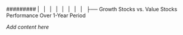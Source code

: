 ######### |   |   |   |   |   |   |   |   ├── Growth Stocks vs. Value Stocks Performance Over 1-Year Period

*Add content here*